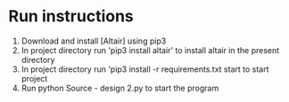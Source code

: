 # Run instructions
1. Download and install [Altair] using pip3 
2. In project directory run 'pip3 install altair' to install altair in the present directory
3. In project directory run 'pip3 install -r requirements.txt start to start project
4. Run python Source - design 2.py to start the program
